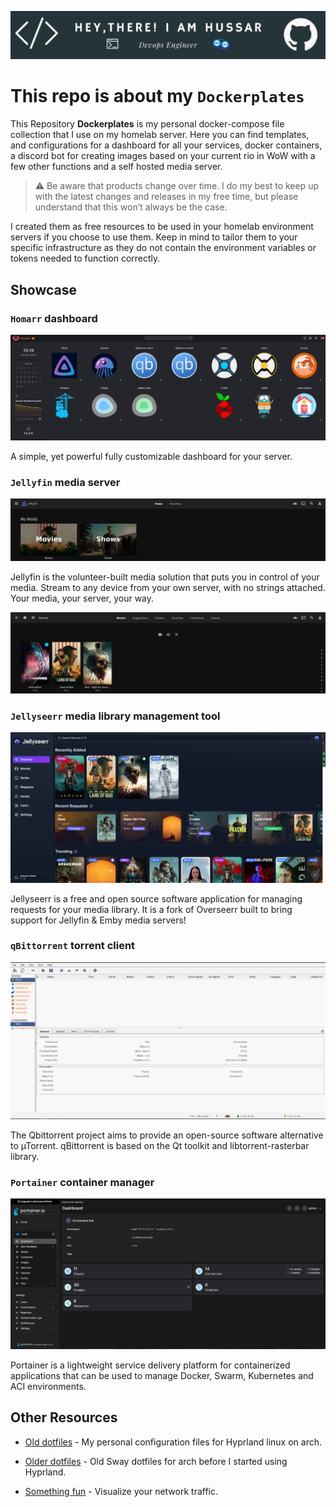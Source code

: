 ![Header](./img/hussar-header-image.png)
# This repo is about my `Dockerplates`

This Repository **Dockerplates** is my personal docker-compose file collection that I use on my homelab server. Here you can find templates, and configurations for a dashboard for all your services, docker containers, a discord bot for creating images based on your current rio in WoW with a few other functions and a self hosted media server.

> :warning: Be aware that products change over time. I do my best to keep up with the latest changes and releases in my free time, but please understand that this won’t always be the case.

I created them as free resources to be used in your homelab environment servers if you choose to use them. Keep in mind to tailor them to your specific infrastructure as they do not contain the environment variables or tokens needed to function correctly.

## Showcase
### `Homarr` dashboard

<img src="img/homarr.png">

A simple, yet powerful fully customizable dashboard for your server.

### `Jellyfin` media server

<img src="img/jellyfin.png">

Jellyfin is the volunteer-built media solution that puts you in control of your media. Stream to any device from your own server, with no strings attached. Your media, your server, your way.

<img src="img/jellyfin-movies.png">

### `Jellyseerr` media library management tool

<img src="img/jellyseerr.png">

Jellyseerr is a free and open source software application for managing requests for your media library. It is a fork of Overseerr built to bring support for Jellyfin & Emby media servers!

### `qBittorrent` torrent client

<img src="img/qbittorrent.png">

The Qbittorrent project aims to provide an open-source software alternative to µTorrent. qBittorrent is based on the Qt toolkit and libtorrent-rasterbar library.

### `Portainer` container manager

<img src="img/portainer.png">

Portainer is a lightweight service delivery platform for containerized applications that can be used to manage Docker, Swarm, Kubernetes and ACI environments.

## Other Resources

- [Old dotfiles](https://github.com/somedayitwillend/hyprland_dotfiles) - My personal configuration files for Hyprland linux on arch.

- [Older dotfiles](https://github.com/somedayitwillend/sway-dotfiles) - Old Sway dotfiles for arch before I started using Hyprland.

- [Something fun](https://github.com/somedayitwillend/network-traffic-tracker) - Visualize your network traffic.

